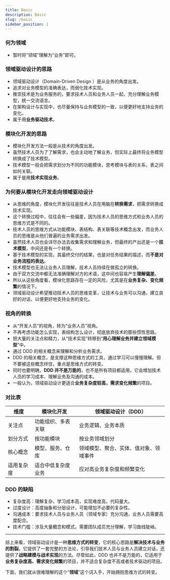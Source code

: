 ```yaml
---
title: Basic
description: Basic
slug: /basic
sidebar_position: 1
---
```


### 何为领域

- 暂时将“领域”理解为“业务”即可。

### 领域驱动设计的思路

- 领域驱动设计（Domain-Driven Design ）是从业务的角度出发。
- 追求对业务模型的准确表达，而弱化技术实现。
- 推崇技术是为业务服务的，要求技术人员和业务人员一起，充分理解业务模型，统一交流语言。
- 在架构设计与实现中，也尽量保持与业务模型的一致，以便更好地支持业务的变化。
- 属于用**业务驱动技术**。

### 模块化开发的思路

- 模块化开发方法一般是从技术的角度出发。
- 虽然技术人员为了了解需求，也会主动地了解业务，但实际上最终将业务模型转换成了技术模型。
- 技术模型一般会把需求划分为不同的功能模块，思考模块与表的关系，表之间如何关联。
- 属于是用**技术实现业务**。

### 为何要从模块化开发走向领域驱动设计

- 从思维的角度，模块化开发往往是技术人员在用脑在**转换需求**，把需求转换成技术实现。
- 这个转换过程中，往往会有一些偏差，因为技术人员的思维方式和业务人员的思维方式是不同的。
- 技术人员的思维方式从功能模块、表结构、表关联等技术概念出发，而业务人员的思维是从他们普遍的业务需求出发。
- 虽然技术人员也会详尽办法去收集需求和理解业务，但最终的产出还是一个**技术模型**，中间还是有一个转换。
- 基于技术模型的实现，其最终交付的结果，也是对任务结果的描述，而**不是对业务流程的表达**。
- 技术模型也无法让业务人员理解，技术人员持续在做孤立的转换。
- 由于双方交流中都无法准确理解对方的术语，这中间也容易产生**理解偏差**。
- 所以从这些角度看，模块化思路存在一定的风险，尤其是在**业务复杂、变化频繁**的情况下。
- 领域驱动设计希望推动技术人员的思维变革，让技术与业务可以沟通，建立良好的对话，以便更好地支持业务的变化。

### 视角的转换

- 从“开发人员”的视角，转为“业务人员”视角。
- 不再考虑功能怎么实现，表结构怎么设计，彻底放弃技术的那些惯性思路。
- 把大量的关注点和精力，从“技术实现”转移到“**用心理解业务并建立领域模型**”中。
- 通过 DDD 的相关概念来理解和分析业务需求。
- DDD 的相关概念，是支撑这种思维方式的工具，通过学习可以慢慢理解。但不要被这些概念绊住，重点是思维方式的转变。
- 同时也要明确，**DDD 并不是万能的**，也不是所有项目都适用，它会增加技术人员的学习成本、理解业务及沟通的成本。
- 一般认为，领域驱动设计更适合**业务复杂度较高，需求变化频繁**的项目。

### 对比表

| 维度       | 模块化开发         | 领域驱动设计（DDD）                    |
| ---------- | ------------------ | -------------------------------------- |
| 关注点     | 功能组织、多表关联 | 业务逻辑、业务本质                     |
| 划分方式   | 按功能模块         | 按业务领域划分                         |
| 核心概念   | 模型、服务、仓库   | 领域模型、聚合、实体、值对象、领域事件 |
| 适用复杂度 | 适合中低复杂度业务 | 应对高业务复杂度和频繁变化             |

### DDD 的缺陷

- 复杂度高：理解复杂，学习成本高，实现难度高，代码量大。
- 过度设计：高度抽象和分层设计，可能增加不必要的复杂性。
- 沟通成本：要求技术人员与业务人员（领域专家）充分沟通，业务人员需要高度配合。
- 技术门槛：涉及大量概念和模式，需要团队成员充分理解，学习曲线陡峭。

---

综上来看，领域驱动设计是一种**思维方式的转变**，它的核心思路是**解决技术与业务的割裂**。它提供了一套完整的方法论，引导我们技术人员与业务人员建立对话，还提供了**战略建模与战术实现**的方法。尽管如此，DDD 也并不是万能的，它适用于**业务复杂度高、需求变化频繁**的项目，并不适合复杂度不高或者技术驱动的项目。

下面，我们就从很难理解的这个“**领域**”这个词入手，开始拥抱思维方式的转变。

